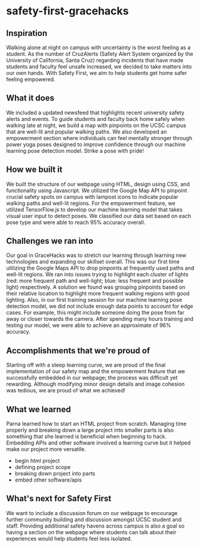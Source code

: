 # safety-first-gracehacks

## Inspiration

Walking alone at night on campus with uncertainty is the worst feeling as a student. As the number of CruzAlerts (Safety Alert System organized by the University of California, Santa Cruz) regarding incidents that have made students and faculty feel unsafe increased, we decided to take matters into our own hands. With Safety First, we aim to help students get home safer feeling empowered.

## What it does
We included a updated newsfeed that highlights recent university safety alerts and events. To guide students and faculty back home safely when walking late at night, we build a map with pinpoints on the UCSC campus that are well-lit and popular walking paths. We also developed an empowerment section where individuals can feel mentally stronger through power yoga poses designed to improve confidence through our machine learning pose detection model. Strike a pose with pride!

## How we built it
We built the structure of our webpage using HTML, design using CSS, and functionality using Javascript. We utilized the Google Map API to pinpoint crucial safety spots on campus with lampost icons to indicate popular walking paths and well-lit regions. For the empowerment feature, we utilized TensorFlow.js to develop our machine learning model that takes visual user input to detect poses. We classified our data set based on each pose type and were able to reach 95% accuracy overall.

## Challenges we ran into
Our goal in GraceHacks was to stretch our learning through learning new technologies and expanding our skillset overall. This was our first time utilizing the Google Maps API to drop pinpoints at frequently used paths and well-lit regions. We ran into issues trying to highlight each cluster of lights (red: more frequent path and well-light; blue: less frequent and possible light) respectively. A solution we found was grouping pinpoints based on their relative location to highlight more frequent walking regions with good lighting. Also, in our first training session for our machine learning pose detection model, we did not include enough data points to account for edge cases. For example, this might include someone doing the pose from far away or closer towards the camera. After spending many hours training and testing our model, we were able to achieve an approximate of 96% accuracy.


## Accomplishments that we're proud of
Starting off with a steep learning curve, we are proud of the final implementation of our safety map and the empowerment feature that we successfully embedded in our webpage; the process was difficult yet rewarding. Although modifying minor design details and image cohesion was tedious, we are proud of what we achieved! 

## What we learned
Parna learned how to start an HTML project from scratch. Managing time properly and breaking down a large project into smaller parts is also something that she learned is beneficial when beginning to hack. Embedding APIs and other software involved a learning curve but it helped make our project more versatile.
- begin html project
- defining project scope
- breaking down project into parts
- embed other software/apis


## What's next for Safety First
We want to include a discussion forum on our webpage to encourage further community building and discussion amongst UCSC student and staff. Providing additional safety havens across campus is also a goal so having a section on the webpage where students can talk about their experiences would help students feel less isolated. 

